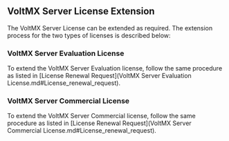 ﻿

VoltMX Server License Extension
-----------------------------

The VoltMX Server License can be extended as required. The extension process for the two types of licenses is described below:

### VoltMX Server Evaluation License

To extend the VoltMX Server Evaluation license, follow the same procedure as listed in [License Renewal Request](VoltMX Server Evaluation License.md#License_renewal_request).

### VoltMX Server Commercial License

To extend the VoltMX Server Commercial license, follow the same procedure as listed in [License Renewal Request](VoltMX Server Commercial License.md#License_renewal_request).
